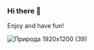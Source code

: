 ### Hi there 👋 
Enjoy and have fun!

![Природа 1920x1200 (39)](https://user-images.githubusercontent.com/6272773/201475421-949dd263-0307-4884-851d-8e62a8a44a0f.JPG)
